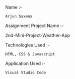 
Name :-

    Arjun Saxena

Assignment Project Name :-

   2nd-Mini-Project-Weather-App

Technologies Used :-

    HTML, CSS & Javascript

Application Used :-

    Visual Studio Code